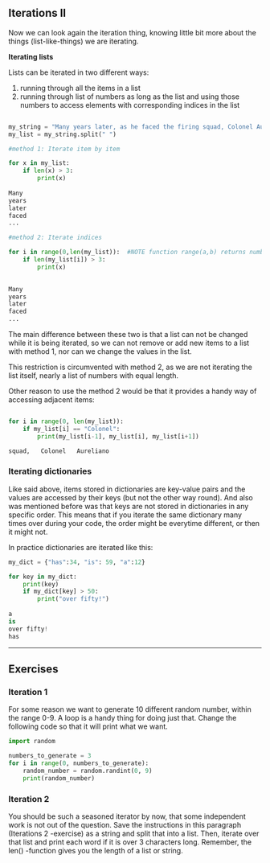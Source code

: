 ## Iterations II

Now we can look again the iteration thing, knowing little bit more about the things (list-like-things) we are iterating.

**Iterating lists**

Lists can be iterated in two different ways:
1) running through all the items in a list
2) running through list of numbers as long as the list and using those numbers to access elements with corresponding indices in the list

```python

my_string = "Many years later, as he faced the firing squad, Colonel Aureliano Buendía was to remember that distant afternoon when his father took him to discover ice."
my_list = my_string.split(" ")

#method 1: Iterate item by item

for x in my_list:
    if len(x) > 3:
        print(x)
        
Many
years
later
faced
...

#method 2: Iterate indices

for i in range(0,len(my_list)):  #NOTE function range(a,b) returns numbers from a to b-1
    if len(my_list[i]) > 3:
        print(x)
        

Many
years
later
faced
...

```

The main difference between these two is that a list can not be changed while it is being iterated, so we can not remove or add new items to a list with method 1, nor can we change the values in the list.

This restriction is circumvented with method 2, as we are not iterating the list itself, nearly a list of numbers with equal length.

Other reason to use the method 2 would be that it provides a handy way of accessing adjacent items:

```python

for i in range(0, len(my_list)):
    if my_list[i] == "Colonel":
        print(my_list[i-1], my_list[i], my_list[i+1])

squad,   Colonel   Aureliano

```

### Iterating dictionaries

Like said above, items stored in dictionaries are key-value pairs and the values are accessed by their keys (but not the other way round). And also was mentioned before was that keys are not stored in dictionaries in any specific order. This means that if you iterate the same dictionary many times over during your code, the order might be everytime different, or then it might not.

In practice dictionaries are iterated like this:

```python
my_dict = {"has":34, "is": 59, "a":12}

for key in my_dict:
    print(key)
    if my_dict[key] > 50:
        print("over fifty!")
        
a
is
over fifty!
has
```

---

## Exercises

### Iteration 1

For some reason we want to generate 10 different random number, within the range 0-9. A loop is a handy thing for doing just that. Change the following code so that it will print what we want.

```python
import random

numbers_to_generate = 3
for i in range(0, numbers_to_generate):
    random_number = random.randint(0, 9)
    print(random_number)

```

### Iteration 2

You should be such a seasoned iterator by now, that some independent work is not out of the question. Save the instructions in this paragraph (Iterations 2 -exercise) as a string and split that into a list. Then, iterate over that list and print each word if it is over 3 characters long. Remember, the len() -function gives you the length of a list or string.